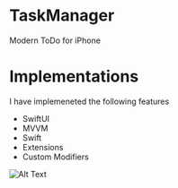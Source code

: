 # TaskManager
Modern ToDo for iPhone

# Implementations
I have implemeneted the following features 

- SwiftUI 
- MVVM 
- Swift 
- Extensions
- Custom Modifiers

![Alt Text](https://github.com/myawesomehub/TaskManager/blob/main/TaskMangaerGIF.gif)

